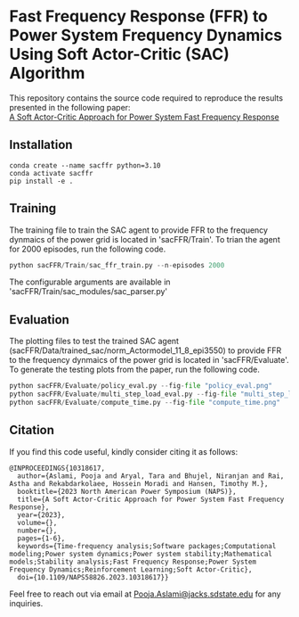 # Fast Frequency Response (FFR) to Power System Frequency Dynamics Using Soft Actor-Critic (SAC) Algorithm
This repository contains the source code required to reproduce the results presented in the following paper:  
[A Soft Actor-Critic Approach for Power System Fast Frequency Response](https://ieeexplore.ieee.org/document/10318617?denied=)  
## Installation
```
conda create --name sacffr python=3.10
conda activate sacffr
pip install -e .
```

## Training 
The training file to train the SAC agent to provide FFR to the frequency dynmaics of the power grid is located in 'sacFFR/Train'. To trian the agent for 2000 episodes, run the following code. 
``` python 
python sacFFR/Train/sac_ffr_train.py --n-episodes 2000 
``` 
The configurable arguments are available in 'sacFFR/Train/sac_modules/sac_parser.py'

## Evaluation 
The plotting files to test the trained SAC agent (sacFFR/Data/trained_sac/norm_Actormodel_11_8_epi3550) to provide FFR to the frequency dynmaics of the power grid is located in 'sacFFR/Evaluate'. To generate the testing plots from the paper, run the following code. 
``` python 
python sacFFR/Evaluate/policy_eval.py --fig-file "policy_eval.png"
python sacFFR/Evaluate/multi_step_load_eval.py --fig-file "multi_step_load_eval.png"
python sacFFR/Evaluate/compute_time.py --fig-file "compute_time.png"
```

## Citation
If you find this code useful, kindly consider citing it as follows:
```
@INPROCEEDINGS{10318617,
  author={Aslami, Pooja and Aryal, Tara and Bhujel, Niranjan and Rai, Astha and Rekabdarkolaee, Hossein Moradi and Hansen, Timothy M.},
  booktitle={2023 North American Power Symposium (NAPS)}, 
  title={A Soft Actor-Critic Approach for Power System Fast Frequency Response}, 
  year={2023},
  volume={},
  number={},
  pages={1-6},
  keywords={Time-frequency analysis;Software packages;Computational modeling;Power system dynamics;Power system stability;Mathematical models;Stability analysis;Fast Frequency Response;Power System Frequency Dynamics;Reinforcement Learning;Soft Actor-Critic},
  doi={10.1109/NAPS58826.2023.10318617}}
```
Feel free to reach out via email at Pooja.Aslami@jacks.sdstate.edu for any inquiries.
